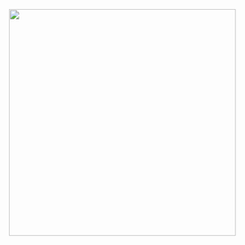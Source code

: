 <img align='right' src='http://sukasuka-anime.com/core_sys/images/main/cont/hero_chara_character.pngp' width='407px'>
